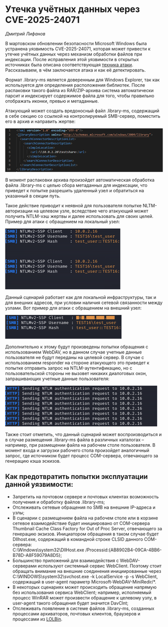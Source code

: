 # Утечка учётных данных через CVE-2025-24071 
*Дмитрий Лифанов*

В мартовском обновлении безопасности Microsoft Windows была устранена уязвимость CVE-2025-24071, которая может привести к утечке учётных данных через механизм обработки файлов при индексации. После исправления этой уязвимости в открытых источниках была описана соответствующая [техника атаки](https://cti.monster/blog/2025/03/18/CVE-2025-24071.html). Рассказываем, в чём заключается атака и как её детектировать.

Формат .library-ms является доверенным для Windows Explorer, так как используется для определения расположения библиотек. После распаковки такого файла из RAR/ZIP-архива система автоматически парсит и индексирует содержимое файла для того, чтобы правильно отображать иконки, превью и метаданные.   

Атакующий может создать вредоносный файл .library-ms, содержащий в себе секцию <simpleLocation> со ссылкой на контролируемый SMB-сервер, поместить его в архив и направить жертве:

![Создание файла .library-ms со ссылкой на SMB-сервер](libraryms1.png)

В момент распаковки архива произойдет автоматическая обработка файла .library-ms с целью сбора метаданных для индексации, что приведет к попытке разрешить удаленный узел и обратиться на указанный в секции <simpleLocation> путь.

Такое действие приводит к неявной для пользователя попытке NLTM-авторизации на целевом узле, вследствие чего атакующий может получить NTLM-хэш жертвы и далее использовать для своих целей. Пример для атаки с обращением на локальный узел:

![Атака с обращением на локальный узел](ntlm-local.png)

Данный сценарий работает как для локальной инфраструктуры, так и для внешних адресов, при условии наличия сетевой связанности между узлами. Вот пример для атаки с обращением на внешний узел:

![Атака с обращением на внешний узел](ntlm-ext.png)

Дополнительно к этому будут произведены попытки обращения с использованием WebDAV, но в данном случае учетные данные пользователя не будут переданы на целевой сервер. В случае с использованием responder на стороне атакующего это приведет к попытке отправить запрос на NTLM-аутентификацию, но с пользовательской стороны не вызовет никаких диалоговых окон, запрашивающих учетные данные пользователя:

![Запросы на NTLM-аутентификацию](ntlm-auth.png)

Также стоит отметить, что данный сценарий может воспроизводиться и в случае размещения .library-ms файла в различных каталогах – например, при размещении файла на рабочем столе пользователя. В момент входа и загрузки рабочего стола произойдет аналогичный запрос, где источником будет процесс COM-сервера, отвечающего за генерацию кэша эскизов.

## Как предотвратить попытки эксплуатации данной уязвимости:

- Запретить на почтовом сервере и почтовых клиентах возможность получения и обработку файлов .library-ms;
- Отслеживать сетевые обращения по SMB на внешние IP-адреса и узлы;
- В сценарии с размещением файла на рабочем столе или в корзине сетевое взаимодействие будет инициировано от COM-сервера Thumbnail Cache Class Factory for Out of Proc Server, отвечающего за генерацию экзизов. Инициатором обращения в таком случае будет  Dllhost.exe, cодержащий в командной строке CLSID данного COM-сервера:  
C:\Windows\system32\DllHost.exe /Processid:{AB8902B4-09CA-4BB6-B78D-A8F59079A8D5};
- Большинство приложений для взаимодействия с WebDAV-серверами используют системный сервис WebClient. Поэтому стоит обращать внимание на внешние соединения инициированные через C:\WINDOWS\system32\svchost.exe -k LocalService -p -s WebClient, содержащий в user-agent параметр Microsoft-WebDAV-MiniRedir/*. 
- В некоторых сценариях может происходить обращение напрямую без использования сервиса WebClient; например, исполняемый процесс WinRAR может произвести обращение к целевому узлу, в user-agent такого обращения будет значится DavClnt;
- Отслеживать появление в системе файлов  .library-ms, созданных процессами архиваторов, почтовых клиентов, браузеров и процессами из [LOLBin](https://lolbas-project.github.io/).
